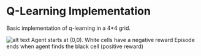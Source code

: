 # Q-Learning Implementation

Basic implementation of q-learning in a 4*4 grid.

![alt text](https://github.com/ineeve/assets/qLearning.png "Game Matrix")
Agent starts at (0,0).
White cells have a negative reward
Episode ends when agent finds the black cell (positive reward)